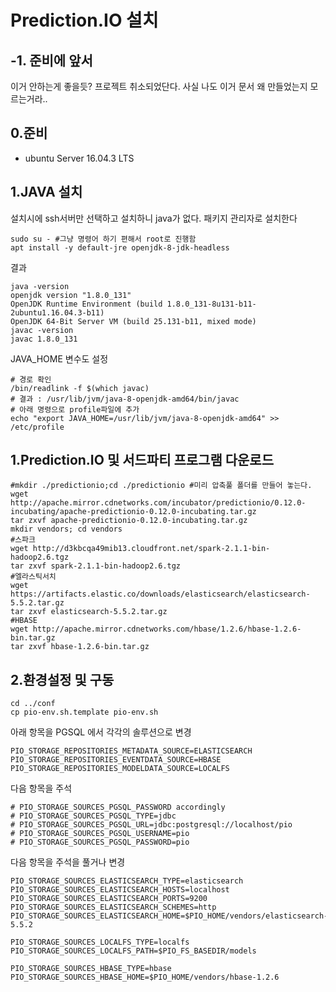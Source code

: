Prediction.IO 설치
=================

-1. 준비에 앞서
---------------

이거 안하는게 좋을듯? 프로젝트 취소되었단다. 사실 나도 이거 문서 왜 만들었는지 모르는거라..

0.준비
-----

- ubuntu Server 16.04.3 LTS


1.JAVA 설치
----------

설치시에 ssh서버만 선택하고 설치하니 java가 없다.
패키지 관리자로 설치한다

    sudo su - #그냥 명령어 하기 편해서 root로 진행함
    apt install -y default-jre openjdk-8-jdk-headless

결과

    java -version
    openjdk version "1.8.0_131"
    OpenJDK Runtime Environment (build 1.8.0_131-8u131-b11-2ubuntu1.16.04.3-b11)
    OpenJDK 64-Bit Server VM (build 25.131-b11, mixed mode)
    javac -version
    javac 1.8.0_131

JAVA_HOME 변수도 설정

    # 경로 확인
    /bin/readlink -f $(which javac)
    # 결과 : /usr/lib/jvm/java-8-openjdk-amd64/bin/javac
    # 아래 명령으로 profile파일에 추가
    echo "export JAVA_HOME=/usr/lib/jvm/java-8-openjdk-amd64" >> /etc/profile

1.Prediction.IO 및 서드파티 프로그램 다운로드
--------------------------------------

    #mkdir ./predictionio;cd ./predictionio #미리 압축풀 폴더를 만들어 놓는다.
    wget http://apache.mirror.cdnetworks.com/incubator/predictionio/0.12.0-incubating/apache-predictionio-0.12.0-incubating.tar.gz
    tar zxvf apache-predictionio-0.12.0-incubating.tar.gz
    mkdir vendors; cd vendors
    #스파크
    wget http://d3kbcqa49mib13.cloudfront.net/spark-2.1.1-bin-hadoop2.6.tgz
    tar zxvf spark-2.1.1-bin-hadoop2.6.tgz
    #엘라스틱서치
    wget https://artifacts.elastic.co/downloads/elasticsearch/elasticsearch-5.5.2.tar.gz
    tar zxvf elasticsearch-5.5.2.tar.gz
    #HBASE
    wget http://apache.mirror.cdnetworks.com/hbase/1.2.6/hbase-1.2.6-bin.tar.gz
    tar zxvf hbase-1.2.6-bin.tar.gz

2.환경설정 및 구동
--------------

    cd ../conf
    cp pio-env.sh.template pio-env.sh

아래 항목을 PGSQL 에서 각각의 솔루션으로 변경

    PIO_STORAGE_REPOSITORIES_METADATA_SOURCE=ELASTICSEARCH
    PIO_STORAGE_REPOSITORIES_EVENTDATA_SOURCE=HBASE
    PIO_STORAGE_REPOSITORIES_MODELDATA_SOURCE=LOCALFS

다음 항목을 주석

    # PIO_STORAGE_SOURCES_PGSQL_PASSWORD accordingly
    # PIO_STORAGE_SOURCES_PGSQL_TYPE=jdbc
    # PIO_STORAGE_SOURCES_PGSQL_URL=jdbc:postgresql://localhost/pio
    # PIO_STORAGE_SOURCES_PGSQL_USERNAME=pio
    # PIO_STORAGE_SOURCES_PGSQL_PASSWORD=pio

다음 항목을 주석을 풀거나 변경

    PIO_STORAGE_SOURCES_ELASTICSEARCH_TYPE=elasticsearch
    PIO_STORAGE_SOURCES_ELASTICSEARCH_HOSTS=localhost
    PIO_STORAGE_SOURCES_ELASTICSEARCH_PORTS=9200
    PIO_STORAGE_SOURCES_ELASTICSEARCH_SCHEMES=http
    PIO_STORAGE_SOURCES_ELASTICSEARCH_HOME=$PIO_HOME/vendors/elasticsearch-5.5.2

    PIO_STORAGE_SOURCES_LOCALFS_TYPE=localfs
    PIO_STORAGE_SOURCES_LOCALFS_PATH=$PIO_FS_BASEDIR/models

    PIO_STORAGE_SOURCES_HBASE_TYPE=hbase
    PIO_STORAGE_SOURCES_HBASE_HOME=$PIO_HOME/vendors/hbase-1.2.6
